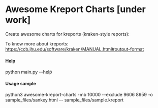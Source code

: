 # Awesome Kreport Charts [under work]

Create awesome charts for kreports (kraken-style reports):

To know more about kreports: https://ccb.jhu.edu/software/kraken/MANUAL.html#output-format

#### Help

python main.py --helṕ

#### Usage sample

python3 awesome-kreport-charts -mb 10000 --exclude 9606 8959 -o sample_files/sankey.html -- sample_files/sample.kreport
